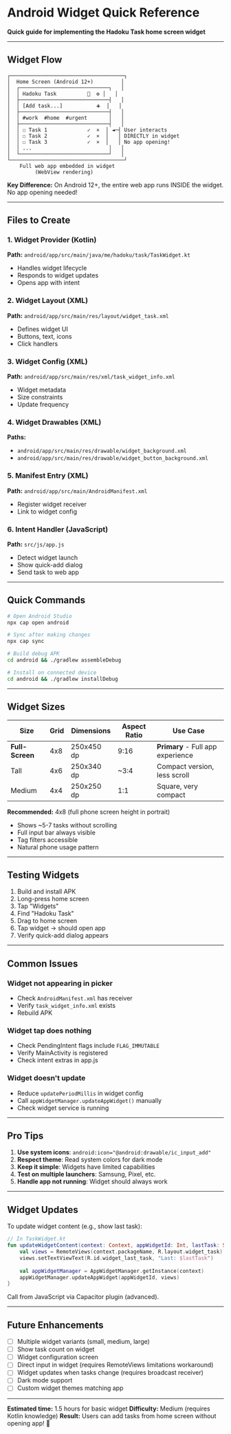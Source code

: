 # Android Widget Quick Reference

**Quick guide for implementing the Hadoku Task home screen widget**

---

## Widget Flow

```
┌─────────────────────────────────────┐
│  Home Screen (Android 12+)         │
│  ┌─────────────────────────────┐   │
│  │ Hadoku Task          🎨  ⚙ │   │
│  ├─────────────────────────────┤   │
│  │ [Add task...]           ➕  │   │
│  ├─────────────────────────────┤   │
│  │ #work  #home  #urgent       │   │
│  ├─────────────────────────────┤   │
│  │ ☐ Task 1             ✓  ×  │ ◄─┤ User interacts
│  │ ☐ Task 2             ✓  ×  │   │ DIRECTLY in widget
│  │ ☐ Task 3             ✓  ×  │   │ No app opening!
│  │ ...                         │   │
│  └─────────────────────────────┘   │
└─────────────────────────────────────┘
    Full web app embedded in widget
         (WebView rendering)
```

**Key Difference:** On Android 12+, the entire web app runs INSIDE the widget. No app opening needed!

---

## Files to Create

### 1. Widget Provider (Kotlin)
**Path:** `android/app/src/main/java/me/hadoku/task/TaskWidget.kt`
- Handles widget lifecycle
- Responds to widget updates
- Opens app with intent

### 2. Widget Layout (XML)
**Path:** `android/app/src/main/res/layout/widget_task.xml`
- Defines widget UI
- Buttons, text, icons
- Click handlers

### 3. Widget Config (XML)
**Path:** `android/app/src/main/res/xml/task_widget_info.xml`
- Widget metadata
- Size constraints
- Update frequency

### 4. Widget Drawables (XML)
**Paths:**
- `android/app/src/main/res/drawable/widget_background.xml`
- `android/app/src/main/res/drawable/widget_button_background.xml`

### 5. Manifest Entry (XML)
**Path:** `android/app/src/main/AndroidManifest.xml`
- Register widget receiver
- Link to widget config

### 6. Intent Handler (JavaScript)
**Path:** `src/js/app.js`
- Detect widget launch
- Show quick-add dialog
- Send task to web app

---

## Quick Commands

```bash
# Open Android Studio
npx cap open android

# Sync after making changes
npx cap sync

# Build debug APK
cd android && ./gradlew assembleDebug

# Install on connected device
cd android && ./gradlew installDebug
```

---

## Widget Sizes

| Size | Grid | Dimensions | Aspect Ratio | Use Case |
|------|------|------------|--------------|----------|
| **Full-Screen** | 4x8 | 250x450 dp | 9:16 | **Primary** - Full app experience |
| Tall | 4x6 | 250x340 dp | ~3:4 | Compact version, less scroll |
| Medium | 4x4 | 250x250 dp | 1:1 | Square, very compact |

**Recommended:** 4x8 (full phone screen height in portrait)
- Shows ~5-7 tasks without scrolling
- Full input bar always visible
- Tag filters accessible
- Natural phone usage pattern

---

## Testing Widgets

1. Build and install APK
2. Long-press home screen
3. Tap "Widgets"
4. Find "Hadoku Task"
5. Drag to home screen
6. Tap widget → should open app
7. Verify quick-add dialog appears

---

## Common Issues

### Widget not appearing in picker
- Check `AndroidManifest.xml` has receiver
- Verify `task_widget_info.xml` exists
- Rebuild APK

### Widget tap does nothing
- Check PendingIntent flags include `FLAG_IMMUTABLE`
- Verify MainActivity is registered
- Check intent extras in app.js

### Widget doesn't update
- Reduce `updatePeriodMillis` in widget config
- Call `appWidgetManager.updateAppWidget()` manually
- Check widget service is running

---

## Pro Tips

1. **Use system icons**: `android:icon="@android:drawable/ic_input_add"`
2. **Respect theme**: Read system colors for dark mode
3. **Keep it simple**: Widgets have limited capabilities
4. **Test on multiple launchers**: Samsung, Pixel, etc.
5. **Handle app not running**: Widget should always work

---

## Widget Updates

To update widget content (e.g., show last task):

```kotlin
// In TaskWidget.kt
fun updateWidgetContent(context: Context, appWidgetId: Int, lastTask: String) {
    val views = RemoteViews(context.packageName, R.layout.widget_task)
    views.setTextViewText(R.id.widget_last_task, "Last: $lastTask")
    
    val appWidgetManager = AppWidgetManager.getInstance(context)
    appWidgetManager.updateAppWidget(appWidgetId, views)
}
```

Call from JavaScript via Capacitor plugin (advanced).

---

## Future Enhancements

- [ ] Multiple widget variants (small, medium, large)
- [ ] Show task count on widget
- [ ] Widget configuration screen
- [ ] Direct input in widget (requires RemoteViews limitations workaround)
- [ ] Widget updates when tasks change (requires broadcast receiver)
- [ ] Dark mode support
- [ ] Custom widget themes matching app

---

**Estimated time:** 1.5 hours for basic widget
**Difficulty:** Medium (requires Kotlin knowledge)
**Result:** Users can add tasks from home screen without opening app! 🚀
